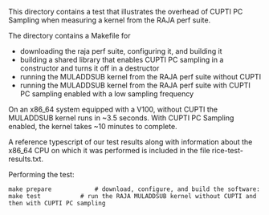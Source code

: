 This directory contains a test that illustrates the overhead of CUPTI PC Sampling when measuring a kernel from the RAJA perf suite.

The directory contains a Makefile for 
- downloading the raja perf suite, configuring it, and building it
- building a shared library that enables CUPTI PC sampling in a constructor and turns it off in a destructor
- running the MULADDSUB kernel from the RAJA perf suite without CUPTI
- running the MULADDSUB kernel from the RAJA perf suite with CUPTI PC sampling enabled with a low sampling frequency

On an x86_64 system equipped with a V100, without CUPTI the MULADDSUB kernel runs in ~3.5 seconds. 
With CUPTI PC Sampling enabled, the kernel takes ~10 minutes to complete.

A reference typescript of our test results along with information about the x86_64 CPU on 
which it was performed is included in the file rice-test-results.txt. 


Performing the test:

	make prepare 			# download, configure, and build the software:
	make test 			# run the RAJA MULADDSUB kernel without CUPTI and then with CUPTI PC sampling
